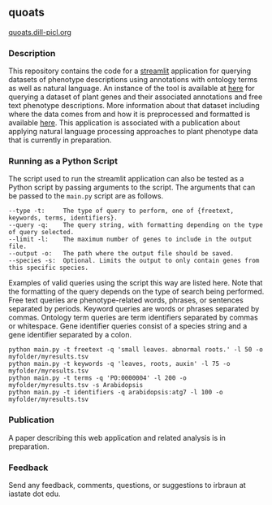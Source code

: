 ## quoats

[quoats.dill-picl.org](https://quoats.dill-picl.org/)

### Description
This repository contains the code for a [streamlit](https://www.streamlit.io/) application for querying datasets of phenotype descriptions using annotations with ontology terms as well as natural language. An instance of the tool is available at [here](https://quoats.dill-picl.org/) for querying a dataset of plant genes and their associated annotations and free text phenotype descriptions. More information about that dataset including where the data comes from and how it is preprocessed and formatted is available [here](https://github.com/irbraun/plant-data). This application is associated with a publication about applying natural language processing approaches to plant phenotype data that is currently in preparation.


### Running as a Python Script
The script used to run the streamlit application can also be tested as a Python script by passing arguments to the script. The arguments that can be passed to the `main.py` script are as follows.
```
--type -t:     The type of query to perform, one of {freetext, keywords, terms, identifiers}.
--query -q:    The query string, with formatting depending on the type of query selected.
--limit -l:    The maximum number of genes to include in the output file.
--output -o:   The path where the output file should be saved.
--species -s:  Optional. Limits the output to only contain genes from this specific species.
```
Examples of valid queries using the script this way are listed here. Note that the formatting of the query depends on the type of search being performed. Free text queries are phenotype-related words, phrases, or sentences separated by periods. Keyword queries are words or phrases separated by commas. Ontology term queries are term identifiers separated by commas or whitespace. Gene identifier queries consist of a species string and a gene identifier separated by a colon.
```
python main.py -t freetext -q 'small leaves. abnormal roots.' -l 50 -o myfolder/myresults.tsv
python main.py -t keywords -q 'leaves, roots, auxin' -l 75 -o myfolder/myresults.tsv
python main.py -t terms -q 'PO:0000004' -l 200 -o myfolder/myresults.tsv -s Arabidopsis
python main.py -t identifiers -q arabidopsis:atg7 -l 100 -o myfolder/myresults.tsv
```



### Publication
A paper describing this web application and related analysis is in preparation.


### Feedback
Send any feedback, comments, questions, or suggestions to irbraun at iastate dot edu.
